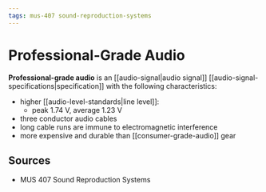 ```yaml
---
tags: mus-407 sound-reproduction-systems
---
```


# Professional-Grade Audio

**Professional-grade audio** is an [[audio-signal|audio signal]] [[audio-signal-specifications|specification]] with the following characteristics:

- higher [[audio-level-standards|line level]]:
  - peak 1.74 V, average 1.23 V
- three conductor audio cables
- long cable runs are immune to electromagnetic interference
- more expensive and durable than [[consumer-grade-audio]] gear

## Sources

- MUS 407 Sound Reproduction Systems
